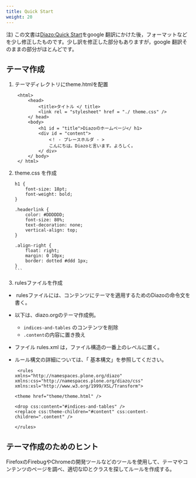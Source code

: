 ```yaml
---
title: Quick Start
weight: 20
---
```


注) この文書は[Diazo:Quick Start](http://docs.diazo.org/en/latest/quickstart.html)をgoogle 翻訳にかけた後，フォーマットなどを少し修正したものです。少し訳を修正した部分もありますが，google 翻訳そのままの部分がほとんどです。

## テーマ作成

1. テーマディレクトリにtheme.htmlを配置

	```
	 <html>
		 <head>
			 <title>タイトル </ title>
			 <link rel = "stylesheet" href = "./ theme.css" />
		 </ head>
		 <body>
			 <h1 id = "title">Diazoのホームページ</ h1>
			 <div id = "content">
				 <！ - プレースホルダ - >
				 こんにちは。Diazoと言います。よろしく。
			 </ div>
		 </ body>
	 </ html>
	 ```

2. theme.css を作成

	```
	h1 {
		font-size: 18pt;
		font-weight: bold;
	}

	.headerlink {
		color: #DDDDDD;
		font-size: 80%;
		text-decoration: none;
		vertical-align: top;
	}

	.align-right {
		float: right;
		margin: 0 10px;
		border: dotted #ddd 1px;
	}
	``` 

3. rulesファイルを作成

-   rulesファイルには、コンテンツにテーマを適用するためのDiazoの命令文を書く。
- 以下は、diazo.orgのテーマ作成例。 
	- `indices-and-tables` のコンテンツを削除
	- `.content`の内容に置き換え
-  ファイル rules.xml は，ファイル構造の一番上のレベルに置く。
- ルール構文の詳細については、「 基本構文」を参照してください。

	```
	 <rules
	xmlns="http://namespaces.plone.org/diazo"
	xmlns:css="http://namespaces.plone.org/diazo/css"
	xmlns:xsl="http://www.w3.org/1999/XSL/Transform">

	<theme href="theme/theme.html" />

	<drop css:content="#indices-and-tables" />
	<replace css:theme-children="#content" css:content-children=".content" />

	</rules>
	```

## テーマ作成のためのヒント

FirefoxのFirebugやChromeの開発ツールなどのツールを使用して、テーマやコンテンツのページを調べ、適切なIDとクラスを探してルールを作成する。
